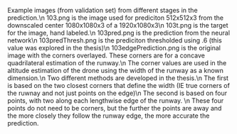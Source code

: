 Example images (from validation set) from different stages in the prediction.\n
103.png is the image used for prediciton 512x512x3 from the downscaled center 1080x1080x3 of a 1920x1080x3\n
103t.png is the target for the image, hand labeled.\n
103pred.png is the prediction from the neural network\n
103predThresh.png is the prediciton thresholded using .6 (this value was explored in the thesis)\n
103edgePrediction.png is the original image with the corners overlayed. These corners are for a concave quadrilateral estimation of the runway.\n
The corner values are used in the altitude estimation of the drone using the width of the runway as a known dimension.\n
Two different methods are developed in the thesis.\n
The first is based on the two closest corners that define the width (IE true corners of the ruwnay and not just points on the edge)\n
The second is based on four points, with two along each lengthwise edge of the runway. \n
  These four points do not need to be corners, but the further the points are away and the more closely they follow the runway edge, the more accurate the prediction.

